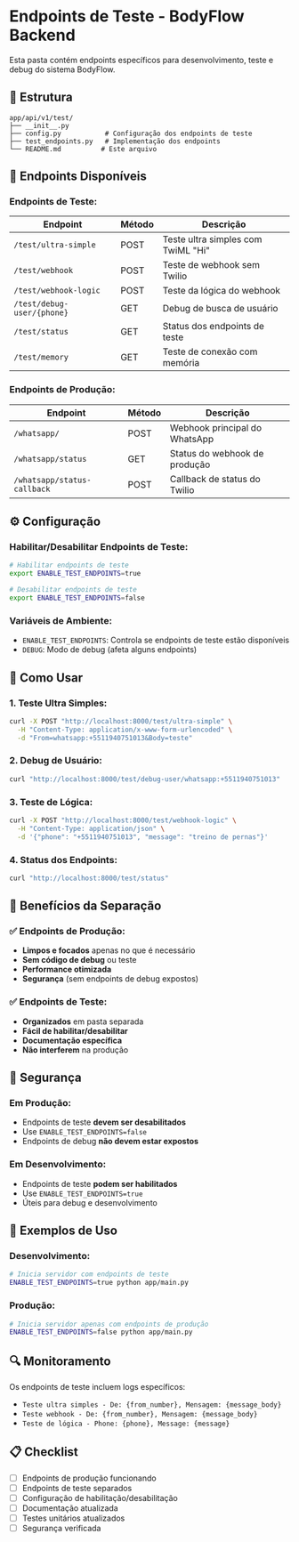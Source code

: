 # Endpoints de Teste - BodyFlow Backend

Esta pasta contém endpoints específicos para desenvolvimento, teste e debug do sistema BodyFlow.

## 📁 Estrutura

```
app/api/v1/test/
├── __init__.py
├── config.py           # Configuração dos endpoints de teste
├── test_endpoints.py   # Implementação dos endpoints
└── README.md          # Este arquivo
```

## 🚀 Endpoints Disponíveis

### **Endpoints de Teste:**

| Endpoint | Método | Descrição |
|----------|--------|-----------|
| `/test/ultra-simple` | POST | Teste ultra simples com TwiML "Hi" |
| `/test/webhook` | POST | Teste de webhook sem Twilio |
| `/test/webhook-logic` | POST | Teste da lógica do webhook |
| `/test/debug-user/{phone}` | GET | Debug de busca de usuário |
| `/test/status` | GET | Status dos endpoints de teste |
| `/test/memory` | GET | Teste de conexão com memória |

### **Endpoints de Produção:**

| Endpoint | Método | Descrição |
|----------|--------|-----------|
| `/whatsapp/` | POST | Webhook principal do WhatsApp |
| `/whatsapp/status` | GET | Status do webhook de produção |
| `/whatsapp/status-callback` | POST | Callback de status do Twilio |

## ⚙️ Configuração

### **Habilitar/Desabilitar Endpoints de Teste:**

```bash
# Habilitar endpoints de teste
export ENABLE_TEST_ENDPOINTS=true

# Desabilitar endpoints de teste
export ENABLE_TEST_ENDPOINTS=false
```

### **Variáveis de Ambiente:**

- `ENABLE_TEST_ENDPOINTS`: Controla se endpoints de teste estão disponíveis
- `DEBUG`: Modo de debug (afeta alguns endpoints)

## 🔧 Como Usar

### **1. Teste Ultra Simples:**
```bash
curl -X POST "http://localhost:8000/test/ultra-simple" \
  -H "Content-Type: application/x-www-form-urlencoded" \
  -d "From=whatsapp:+5511940751013&Body=teste"
```

### **2. Debug de Usuário:**
```bash
curl "http://localhost:8000/test/debug-user/whatsapp:+5511940751013"
```

### **3. Teste de Lógica:**
```bash
curl -X POST "http://localhost:8000/test/webhook-logic" \
  -H "Content-Type: application/json" \
  -d '{"phone": "+5511940751013", "message": "treino de pernas"}'
```

### **4. Status dos Endpoints:**
```bash
curl "http://localhost:8000/test/status"
```

## 🎯 Benefícios da Separação

### **✅ Endpoints de Produção:**
- **Limpos e focados** apenas no que é necessário
- **Sem código de debug** ou teste
- **Performance otimizada**
- **Segurança** (sem endpoints de debug expostos)

### **✅ Endpoints de Teste:**
- **Organizados** em pasta separada
- **Fácil de habilitar/desabilitar**
- **Documentação específica**
- **Não interferem** na produção

## 🚨 Segurança

### **Em Produção:**
- Endpoints de teste **devem ser desabilitados**
- Use `ENABLE_TEST_ENDPOINTS=false`
- Endpoints de debug **não devem estar expostos**

### **Em Desenvolvimento:**
- Endpoints de teste **podem ser habilitados**
- Use `ENABLE_TEST_ENDPOINTS=true`
- Úteis para debug e desenvolvimento

## 📝 Exemplos de Uso

### **Desenvolvimento:**
```bash
# Inicia servidor com endpoints de teste
ENABLE_TEST_ENDPOINTS=true python app/main.py
```

### **Produção:**
```bash
# Inicia servidor apenas com endpoints de produção
ENABLE_TEST_ENDPOINTS=false python app/main.py
```

## 🔍 Monitoramento

Os endpoints de teste incluem logs específicos:
- `Teste ultra simples - De: {from_number}, Mensagem: {message_body}`
- `Teste webhook - De: {from_number}, Mensagem: {message_body}`
- `Teste de lógica - Phone: {phone}, Message: {message}`

## 📋 Checklist

- [ ] Endpoints de produção funcionando
- [ ] Endpoints de teste separados
- [ ] Configuração de habilitação/desabilitação
- [ ] Documentação atualizada
- [ ] Testes unitários atualizados
- [ ] Segurança verificada
